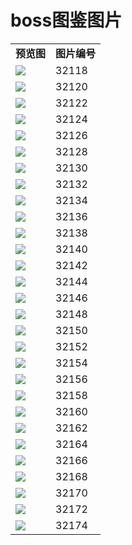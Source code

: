 boss图鉴图片
===

|                        |       |
| ---------------------- | ----- |
| **预览图**                    | **图片编号**  |
| ![](boss/32118.jpg) | 32118 |
| ![](boss/32120.jpg) | 32120 |
| ![](boss/32122.jpg) | 32122 |
| ![](boss/32124.jpg) | 32124 |
| ![](boss/32126.jpg) | 32126 |
| ![](boss/32128.jpg) | 32128 |
| ![](boss/32130.jpg) | 32130 |
| ![](boss/32132.jpg) | 32132 |
| ![](boss/32134.jpg) | 32134 |
| ![](boss/32136.jpg) | 32136 |
| ![](boss/32138.jpg) | 32138 |
| ![](boss/32140.jpg) | 32140 |
| ![](boss/32142.jpg) | 32142 |
| ![](boss/32144.jpg) | 32144 |
| ![](boss/32146.jpg) | 32146 |
| ![](boss/32148.jpg) | 32148 |
| ![](boss/32150.jpg) | 32150 |
| ![](boss/32152.jpg) | 32152 |
| ![](boss/32154.jpg) | 32154 |
| ![](boss/32156.jpg) | 32156 |
| ![](boss/32158.jpg) | 32158 |
| ![](boss/32160.jpg) | 32160 |
| ![](boss/32162.jpg) | 32162 |
| ![](boss/32164.jpg) | 32164 |
| ![](boss/32166.jpg) | 32166 |
| ![](boss/32168.jpg) | 32168 |
| ![](boss/32170.jpg) | 32170 |
| ![](boss/32172.jpg) | 32172 |
| ![](boss/32174.jpg) | 32174 |

